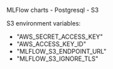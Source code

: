 MLFlow charts - Postgresql - S3

S3 environment variables:
-   "AWS_SECRET_ACCESS_KEY"
-   "AWS_ACCESS_KEY_ID"
-   "MLFLOW_S3_ENDPOINT_URL"
-   "MLFLOW_S3_IGNORE_TLS"